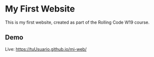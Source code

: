 # My First Website

This is my first website, created as part of the Rolling Code W19 course.

## Demo
Live: https://tuUsuario.github.io/mi-web/
